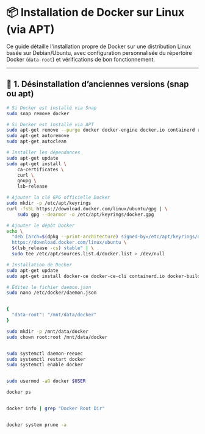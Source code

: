 # 📦 Installation de Docker sur Linux (via APT)

Ce guide détaille l'installation propre de Docker sur une distribution Linux basée sur Debian/Ubuntu, avec configuration personnalisée du répertoire Docker (`data-root`) et vérifications de bon fonctionnement.

---

## 🔁 1. Désinstallation d’anciennes versions (snap ou apt)

```bash
# Si Docker est installé via Snap
sudo snap remove docker

# Si Docker est installé via APT
sudo apt-get remove --purge docker docker-engine docker.io containerd runc
sudo apt-get autoremove
sudo apt-get autoclean

# Installer les dépendances
sudo apt-get update
sudo apt-get install \
    ca-certificates \
    curl \
    gnupg \
    lsb-release

# Ajouter la clé GPG officielle Docker
sudo mkdir -p /etc/apt/keyrings
curl -fsSL https://download.docker.com/linux/ubuntu/gpg | \
    sudo gpg --dearmor -o /etc/apt/keyrings/docker.gpg

# Ajouter le dépôt Docker
echo \
  "deb [arch=$(dpkg --print-architecture) signed-by=/etc/apt/keyrings/docker.gpg] \
  https://download.docker.com/linux/ubuntu \
  $(lsb_release -cs) stable" | \
  sudo tee /etc/apt/sources.list.d/docker.list > /dev/null

# Installation de Docker
sudo apt-get update
sudo apt-get install docker-ce docker-ce-cli containerd.io docker-buildx-plugin docker-compose-plugin

# Éditez le fichier daemon.json
sudo nano /etc/docker/daemon.json


{
  "data-root": "/mnt/data/docker"
}

sudo mkdir -p /mnt/data/docker
sudo chown root:root /mnt/data/docker


sudo systemctl daemon-reexec
sudo systemctl restart docker
sudo systemctl enable docker


sudo usermod -aG docker $USER

docker ps


docker info | grep "Docker Root Dir"


docker system prune -a

